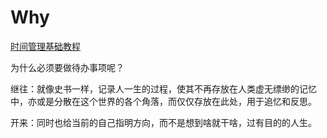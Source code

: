 # Why

[时间管理基础教程](schedule/methodology/时间管理基础教程.md)

为什么必须要做待办事项呢？

继往：就像史书一样，记录人一生的过程，使其不再存放在人类虚无缥缈的记忆中，亦或是分散在这个世界的各个角落，而仅仅存放在此处，用于追忆和反思。

开来：同时也给当前的自己指明方向，而不是想到啥就干啥，过有目的的人生。

